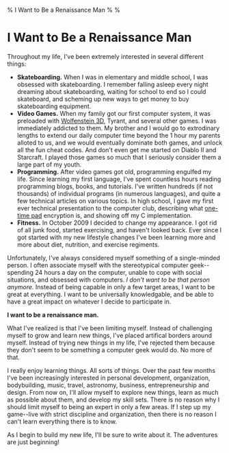 % I Want to Be a Renaissance Man
%
%

I Want to Be a Renaissance Man
==============================

Throughout my life, I've been extremely interested in several different
things:

-   **Skateboarding.** When I was in elementary and middle school, I was
    obsessed with skateboarding. I remember falling asleep every night
    dreaming about skateboarding, waiting for school to end so I could
    skateboard, and scheming up new ways to get money to buy
    skateboarding equipment.
-   **Video Games.** When my family got our first computer system, it
    was preloaded with [Wolfenstein
    3D](http://en.wikipedia.org/wiki/Wolfenstein_3D "Wolfenstein 3D"),
    Tyrant, and several other games. I was immediately addicted to them.
    My brother and I would go to extrodinary lengths to extend our daily
    computer time beyond the 1 hour my parents alloted to us, and we
    would eventually dominate both games, and unlock all the fun cheat
    codes. And don't even get me started on Diablo II and Starcraft. I
    played those games so much that I seriously consider them a large
    part of my youth.
-   **Programming.** After video games got old, programming engulfed my
    life. Since learning my first language, I've spent countless hours
    reading programming blogs, books, and tutorials. I've written
    hundreds (if not thousands) of individual programs (in numerous
    languages), and quite a few technical articles on various topics. In
    high school, I gave my first ever technical presentation to the
    computer club, describing what [one-time
    pad](http://en.wikipedia.org/wiki/One-time_pad "one-time pad encryption")
    encryption is, and showing off my C implementation.
-   **Fitness.** In October 2009 I decided to change my appearance. I
    got rid of all junk food, started exercising, and haven't looked
    back. Ever since I got started with my new lifestyle changes I've
    been learning more and more about diet, nutrition, and exercise
    regiments.

Unfortunately, I've always considered myself something of a
single-minded person. I often associate myself with the stereotypical
computer geek--spending 24 hours a day on the computer, unable to cope
with social situations, and obsessed with computers. *I don't want to be
that person anymore.* Instead of being capable in only a few target
areas, I want to be great at everything. I want to be universally
knowledgable, and be able to have a great impact on whatever I decide to
participate in.

**I want to be a renaissance man.**

What I've realized is that I've been limiting myself. Instead of
challenging myself to grow and learn new things, I've placed artifical
borders around myself. Instead of trying new things in my life, I've
rejected them because they don't seem to be something a computer geek
would do. No more of that.

I really enjoy learning things. All sorts of things. Over the past few
months I've been increasingly interested in personal development,
organization, bodybuilding, music, travel, astronomy, business,
entrepreneurship and design. From now on, I'll allow myself to explore
new things, learn as much as possible about them, and develop my skill
sets. There is no reason why I should limit myself to being an expert in
only a few areas. If I step up my game--live with strict discipline and
organization, then there is no reason I can't learn everything there is
to know.

As I begin to build my new life, I'll be sure to write about it. The
adventures are just beginning!

 
